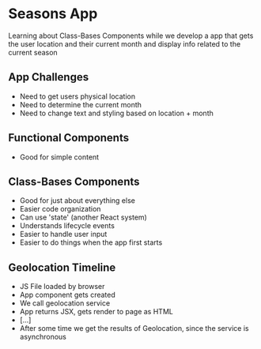 # Seasons App

Learning about Class-Bases Components while we develop a app that gets the user location and their current month and display info related to the current season

## App Challenges
  - Need to get users physical location
  - Need to determine the current month
  - Need to change text and styling based on location + month

## Functional Components
  - Good for simple content

## Class-Bases Components
  - Good for just about everything else
  - Easier code organization
  - Can use 'state' (another React system)
  - Understands lifecycle events
  - Easier to handle user input
  - Easier to do things when the app first starts

## Geolocation Timeline
  - JS File loaded by browser
  - App component gets created
  - We call geolocation service
  - App returns JSX, gets render to page as HTML
  - [...]
  - After some time we get the results of Geolocation, since the service is asynchronous